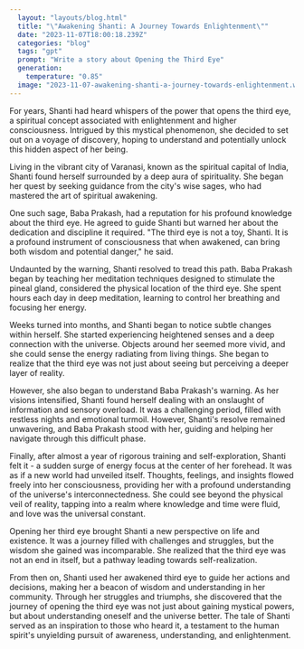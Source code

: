 ```yaml
---
  layout: "layouts/blog.html"
  title: "\"Awakening Shanti: A Journey Towards Enlightenment\""
  date: "2023-11-07T18:00:18.239Z"
  categories: "blog"
  tags: "gpt"
  prompt: "Write a story about Opening the Third Eye"
  generation: 
    temperature: "0.85"
  image: "2023-11-07-awakening-shanti-a-journey-towards-enlightenment.webp"
---
```

For years, Shanti had heard whispers of the power that opens the third eye, a spiritual concept associated with enlightenment and higher consciousness. Intrigued by this mystical phenomenon, she decided to set out on a voyage of discovery, hoping to understand and potentially unlock this hidden aspect of her being.

Living in the vibrant city of Varanasi, known as the spiritual capital of India, Shanti found herself surrounded by a deep aura of spirituality. She began her quest by seeking guidance from the city's wise sages, who had mastered the art of spiritual awakening.

One such sage, Baba Prakash, had a reputation for his profound knowledge about the third eye. He agreed to guide Shanti but warned her about the dedication and discipline it required. "The third eye is not a toy, Shanti. It is a profound instrument of consciousness that when awakened, can bring both wisdom and potential danger," he said.

Undaunted by the warning, Shanti resolved to tread this path. Baba Prakash began by teaching her meditation techniques designed to stimulate the pineal gland, considered the physical location of the third eye. She spent hours each day in deep meditation, learning to control her breathing and focusing her energy.

Weeks turned into months, and Shanti began to notice subtle changes within herself. She started experiencing heightened senses and a deep connection with the universe. Objects around her seemed more vivid, and she could sense the energy radiating from living things. She began to realize that the third eye was not just about seeing but perceiving a deeper layer of reality.

However, she also began to understand Baba Prakash's warning. As her visions intensified, Shanti found herself dealing with an onslaught of information and sensory overload. It was a challenging period, filled with restless nights and emotional turmoil. However, Shanti's resolve remained unwavering, and Baba Prakash stood with her, guiding and helping her navigate through this difficult phase.

Finally, after almost a year of rigorous training and self-exploration, Shanti felt it - a sudden surge of energy focus at the center of her forehead. It was as if a new world had unveiled itself. Thoughts, feelings, and insights flowed freely into her consciousness, providing her with a profound understanding of the universe's interconnectedness. She could see beyond the physical veil of reality, tapping into a realm where knowledge and time were fluid, and love was the universal constant.

Opening her third eye brought Shanti a new perspective on life and existence. It was a journey filled with challenges and struggles, but the wisdom she gained was incomparable. She realized that the third eye was not an end in itself, but a pathway leading towards self-realization.

From then on, Shanti used her awakened third eye to guide her actions and decisions, making her a beacon of wisdom and understanding in her community. Through her struggles and triumphs, she discovered that the journey of opening the third eye was not just about gaining mystical powers, but about understanding oneself and the universe better. The tale of Shanti served as an inspiration to those who heard it, a testament to the human spirit's unyielding pursuit of awareness, understanding, and enlightenment.
